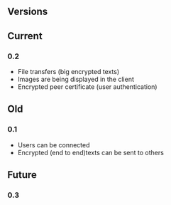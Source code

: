 Versions
---------

## Current

### 0.2
- File transfers (big encrypted texts)
- Images are being displayed in the client
- Encrypted peer certificate (user authentication)

## Old

### 0.1
- Users can be connected
- Encrypted (end to end)texts can be sent to others

## Future

### 0.3

